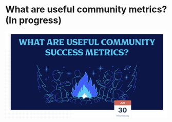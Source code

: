 # What are useful community metrics? \(In progress\)

![](../.gitbook/assets/screenshot-2021-07-01-at-12.16.47-am.png)



